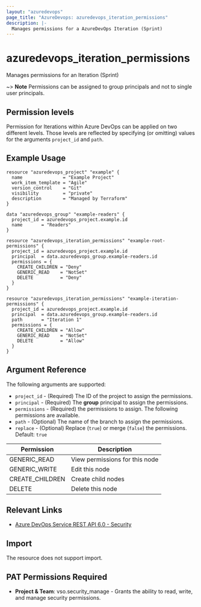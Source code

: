 ```yaml
---
layout: "azuredevops"
page_title: "AzureDevops: azuredevops_iteration_permissions"
description: |-
  Manages permissions for a AzureDevOps Iteration (Sprint)
---
```


# azuredevops_iteration_permissions

Manages permissions for an Iteration (Sprint)

~> **Note** Permissions can be assigned to group principals and not to single user principals.

## Permission levels

Permission for Iterations within Azure DevOps can be applied on two different levels.
Those levels are reflected by specifying (or omitting) values for the arguments `project_id` and `path`.

## Example Usage

```hcl
resource "azuredevops_project" "example" {
  name               = "Example Project"
  work_item_template = "Agile"
  version_control    = "Git"
  visibility         = "private"
  description        = "Managed by Terraform"
}

data "azuredevops_group" "example-readers" {
  project_id = azuredevops_project.example.id
  name       = "Readers"
}

resource "azuredevops_iteration_permissions" "example-root-permissions" {
  project_id = azuredevops_project.example.id
  principal  = data.azuredevops_group.example-readers.id
  permissions = {
    CREATE_CHILDREN = "Deny"
    GENERIC_READ    = "NotSet"
    DELETE          = "Deny"
  }
}

resource "azuredevops_iteration_permissions" "example-iteration-permissions" {
  project_id = azuredevops_project.example.id
  principal  = data.azuredevops_group.example-readers.id
  path       = "Iteration 1"
  permissions = {
    CREATE_CHILDREN = "Allow"
    GENERIC_READ    = "NotSet"
    DELETE          = "Allow"
  }
}
```

## Argument Reference

The following arguments are supported:

* `project_id` - (Required) The ID of the project to assign the permissions.
* `principal` - (Required) The **group** principal to assign the permissions.
* `permissions` - (Required) the permissions to assign. The following permissions are available.
* `path` - (Optional) The name of the branch to assign the permissions. 
* `replace` - (Optional) Replace (`true`) or merge (`false`) the permissions. Default: `true`

| Permission      | Description                    |
|-----------------|--------------------------------|
| GENERIC_READ    | View permissions for this node |
| GENERIC_WRITE   | Edit this node                 |
| CREATE_CHILDREN | Create child nodes             |
| DELETE          | Delete this node               |

## Relevant Links

* [Azure DevOps Service REST API 6.0 - Security](https://docs.microsoft.com/en-us/rest/api/azure/devops/security/?view=azure-devops-rest-6.0)

## Import

The resource does not support import.

## PAT Permissions Required

- **Project & Team**: vso.security_manage - Grants the ability to read, write, and manage security permissions.
